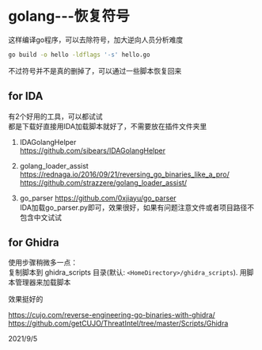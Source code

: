# golang---恢复符号

这样编译go程序，可以去除符号，加大逆向人员分析难度  
```bash
go build -o hello -ldflags '-s' hello.go
```
不过符号并不是真的删掉了，可以通过一些脚本恢复回来  

## for IDA
有2个好用的工具，可以都试试  
都是下载好直接用IDA加载脚本就好了，不需要放在插件文件夹里  

1. IDAGolangHelper  
https://github.com/sibears/IDAGolangHelper  

2. golang_loader_assist
https://rednaga.io/2016/09/21/reversing_go_binaries_like_a_pro/  
https://github.com/strazzere/golang_loader_assist/  

3. go_parser
https://github.com/0xjiayu/go_parser  
IDA加载go_parser.py即可，效果很好，如果有问题注意文件或者项目路径不包含中文试试  


## for Ghidra
使用步骤稍微多一点：  
复制脚本到 ghidra_scripts 目录(默认: `<HomeDirectory>/ghidra_scripts`). 用脚本管理器来加载脚本  

效果挺好的  

https://cujo.com/reverse-engineering-go-binaries-with-ghidra/  
https://github.com/getCUJO/ThreatIntel/tree/master/Scripts/Ghidra  


2021/9/5  
